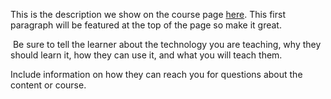 This is the description we show on the course page [here](https://lab.github.com/eadz/ruby-for-new-programmers). This first paragraph will be featured at the top of the page so make it great.
​

​
Be sure to tell the learner about the technology you are teaching, why they should learn it, how they can use it, and what you will teach them.
​


Include information on how they can reach you for questions about the content or course. 